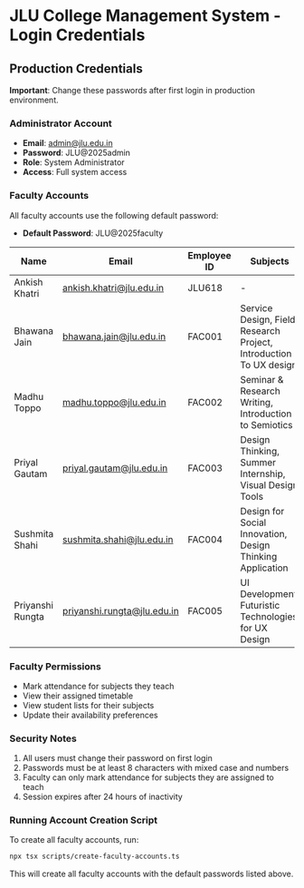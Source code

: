 # JLU College Management System - Login Credentials

## Production Credentials
**Important**: Change these passwords after first login in production environment.

### Administrator Account
- **Email**: admin@jlu.edu.in
- **Password**: JLU@2025admin
- **Role**: System Administrator
- **Access**: Full system access

### Faculty Accounts
All faculty accounts use the following default password:
- **Default Password**: JLU@2025faculty

| Name | Email | Employee ID | Subjects |
|------|-------|-------------|----------|
| Ankish Khatri | ankish.khatri@jlu.edu.in | JLU618 | - |
| Bhawana Jain | bhawana.jain@jlu.edu.in | FAC001 | Service Design, Field Research Project, Introduction To UX design |
| Madhu Toppo | madhu.toppo@jlu.edu.in | FAC002 | Seminar & Research Writing, Introduction to Semiotics |
| Priyal Gautam | priyal.gautam@jlu.edu.in | FAC003 | Design Thinking, Summer Internship, Visual Design Tools |
| Sushmita Shahi | sushmita.shahi@jlu.edu.in | FAC004 | Design for Social Innovation, Design Thinking Application |
| Priyanshi Rungta | priyanshi.rungta@jlu.edu.in | FAC005 | UI Development, Futuristic Technologies for UX Design |

### Faculty Permissions
- Mark attendance for subjects they teach
- View their assigned timetable
- View student lists for their subjects
- Update their availability preferences

### Security Notes
1. All users must change their password on first login
2. Passwords must be at least 8 characters with mixed case and numbers
3. Faculty can only mark attendance for subjects they are assigned to teach
4. Session expires after 24 hours of inactivity

### Running Account Creation Script
To create all faculty accounts, run:
```bash
npx tsx scripts/create-faculty-accounts.ts
```

This will create all faculty accounts with the default passwords listed above.